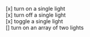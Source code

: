 [x] turn on a single light  
[x] turn off a single light  
[x] toggle a single light  
[] turn on an array of two lights  